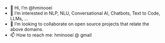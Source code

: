 - 👋 Hi, I’m @hminooei
- 👀 I’m interested in NLP, NLU, Conversational AI, Chatbots, Text to Code, LLMs, ...
- 💞️ I’m looking to collaborate on open source projects that relate the above domains.
- 📫 How to reach me: hminooei @ gmail

<!---
hminooei/hminooei is a ✨ special ✨ repository because its `README.md` (this file) appears on your GitHub profile.
You can click the Preview link to take a look at your changes.
--->
